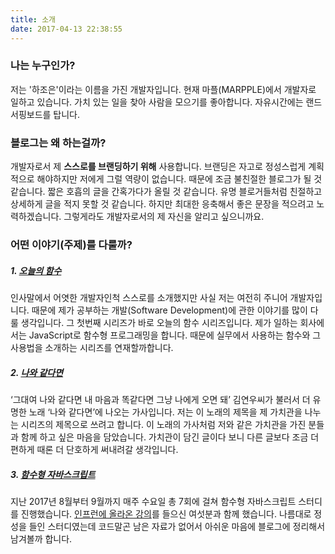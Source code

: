 ```yaml
---
title: 소개
date: 2017-04-13 22:38:55
---
```

### 나는 누구인가?
저는 '하조은'이라는 이름을 가진 개발자입니다. 현재 마플(MARPPLE)에서 개발자로 일하고 있습니다. 가치 있는 일을 찾아 사람을 모으기를 좋아합니다. 자유시간에는 랜드서핑보드를 탑니다. 


### 블로그는 왜 하는걸까?
개발자로서 제 __스스로를 브랜딩하기 위해__ 사용합니다. 브랜딩은 자고로 정성스럽게 계획적으로 해야하지만 저에게 그럴 역량이 없습니다. 때문에 조금 불친절한 블로그가 될 것 같습니다. 짧은 호흡의 글을 간혹가다가 올릴 것 같습니다. 유명 블로거들처럼 친절하고 상세하게 글을 적지 못할 것 같습니다. 하지만 최대한 응축해서 좋은 문장을 적으려고 노력하겠습니다. 그렇게라도 개발자로서의 제 자신을 알리고 싶으니까요.


### 어떤 이야기(주제)를 다룰까?
##### 1. [오늘의 함수](/tags/오늘의-함수)
인사말에서 어엿한 개발자인척 스스로를 소개했지만 사실 저는 여전히 주니어 개발자입니다. 때문에 제가 공부하는 개발(Software Development)에 관한 이야기를 많이 다룰 생각입니다. 그 첫번째 시리즈가 바로 오늘의 함수 시리즈입니다. 제가 일하는 회사에서는 JavaScript로 함수형 프로그래밍을 합니다. 때문에 실무에서 사용하는 함수와 그 사용법을 소개하는 시리즈를 연재할까합니다.

##### 2. [나와 같다면](/tags/나와-같다면)
‘그대여 나와 같다면 내 마음과 똑같다면 그냥 나에게 오면 돼’ 김연우씨가 불러서 더 유명한 노래 ‘나와 같다면’에 나오는 가사입니다. 저는 이 노래의 제목을 제 가치관을 나누는 시리즈의 제목으로 쓰려고 합니다. 이 노래의 가사처럼 저와 같은 가치관을 가진 분들과 함께 하고 싶은 마음을 담았습니다. 가치관이 담긴 글이다 보니 다른 글보다 조금 더 편하게 때론 더 단호하게 써내려갈 생각입니다.

##### 3. [함수형 자바스크립트](/tags/함수형-자바스크립트)
지난 2017년 8월부터 9월까지 매주 수요일 총 7회에 걸쳐 함수형 자바스크립트 스터디를 진행했습니다. [인프런에 올라온 강의](https://www.inflearn.com/course/함수형-프로그래밍/)를 들으신 여섯분과 함께 했습니다. 나름대로 정성을 들인 스터디였는데 코드말곤 남은 자료가 없어서 아쉬운 마음에 블로그에 정리해서 남겨볼까 합니다.